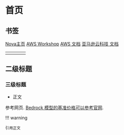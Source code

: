 # 首页

## 书签
[Nova主页](https://docs.aws.amazon.com/nova/latest/userguide/what-is-nova.html)
[AWS Workshop](https://workshops.aws/)
[AWS 文档](https://docs.aws.amazon.com/zh_cn/)
[亚马逊云科技 文档](https://docs.amazonaws.cn/)

|     |     |     |     |
| --- | --- | --- | --- |
|     |     |     |     |


## 二级标题

### 三级标题

- 正文


参考网页. [Bedrock 模型的基准价格可以参考官网](https://aws.amazon.com/bedrock/pricing).

!!! warning

    引用正文
